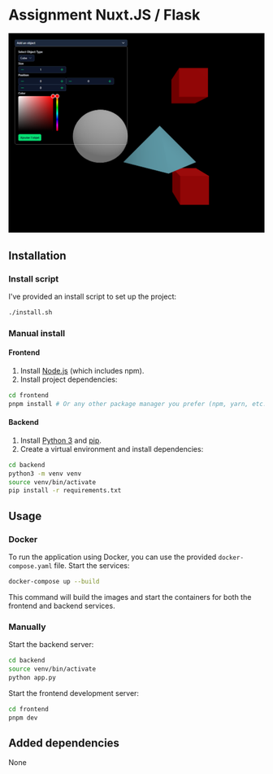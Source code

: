# Assignment Nuxt.JS / Flask

![Demo](assets/screenshot.png)

## Installation

### Install script

I've provided an install script to set up the project:

```bash
./install.sh
```

### Manual install

#### Frontend

1. Install [Node.js](https://nodejs.org/) (which includes npm).
2. Install project dependencies:

```bash
cd frontend
pnpm install # Or any other package manager you prefer (npm, yarn, etc...)
```

#### Backend

1. Install [Python 3](https://www.python.org/downloads/) and
   [pip](https://pip.pypa.io/en/stable/installation/).
2. Create a virtual environment and install dependencies:

```bash
cd backend
python3 -m venv venv
source venv/bin/activate
pip install -r requirements.txt
```

## Usage

### Docker

To run the application using Docker, you can use the provided
`docker-compose.yaml` file. Start the services:

```bash
docker-compose up --build
```

This command will build the images and start the containers for both the
frontend and backend services.

### Manually

Start the backend server:

```bash
cd backend
source venv/bin/activate
python app.py
```

Start the frontend development server:

```bash
cd frontend
pnpm dev
```

## Added dependencies

None
